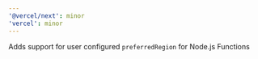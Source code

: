 ```yaml
---
'@vercel/next': minor
'vercel': minor
---
```


Adds support for user configured `preferredRegion` for Node.js Functions
